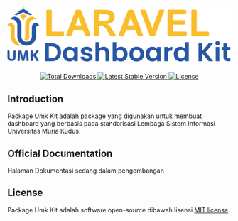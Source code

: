 <p align="center"><img src="/art/logo.svg" alt="Logo Laravel Breeze"></p>

<p align="center">
    <a href="https://packagist.org/packages/umkdev/umkkit">
        <img src="https://img.shields.io/packagist/dt/umkdev/umkkit" alt="Total Downloads">
    </a>
    <a href="https://packagist.org/packages/umkdev/umkkit">
        <img src="https://img.shields.io/packagist/v/umkdev/umkkit" alt="Latest Stable Version">
    </a>
    <a href="https://packagist.org/packages/umkdev/umkkit">
        <img src="https://img.shields.io/packagist/l/umkdev/umkkit" alt="License">
    </a>
</p>

## Introduction

Package Umk Kit adalah package yang digunakan untuk membuat dashboard yang berbasis pada standarisasi Lembaga Sistem Informasi Universitas Muria Kudus.

## Official Documentation

Halaman Dokumentasi sedang dalam pengembangan


## License

Package Umk Kit adalah software open-source dibawah lisensi [MIT license](LICENSE).
